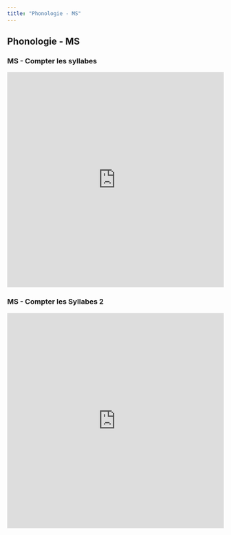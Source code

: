 ```yaml
---
title: "Phonologie - MS"
---
```


## Phonologie - MS


### MS - Compter les syllabes
<iframe src="https://learningapps.org/watch?v=pm0vki8kt20" style="border:0px;width:100%;height:500px" webkitallowfullscreen="true" mozallowfullscreen="true"></iframe>


### MS - Compter les Syllabes 2
<iframe src="https://learningapps.org/watch?v=p6x2vp5g520" style="border:0px;width:100%;height:500px" webkitallowfullscreen="true" mozallowfullscreen="true"></iframe>

